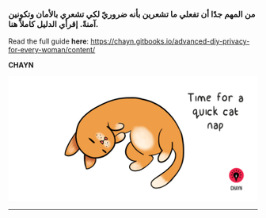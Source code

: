 ### من المهم جدًا أن تفعلي ما تشعرين بأنه ضروريّ لكي تشعري بالأمان وتكونين آمنةً. إقرأي الدليل كاملاً هنا.


Read the full guide **here**: https://chayn.gitbooks.io/advanced-diy-privacy-for-every-woman/content/

**CHAYN**

![](assets/Cat-nap--medium.gif)

---